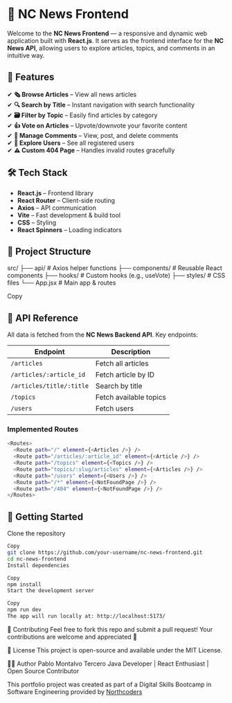 # 📰 NC News Frontend

Welcome to the **NC News Frontend** — a responsive and dynamic web application built with **React.js**. It serves as the frontend interface for the **NC News API**, allowing users to explore articles, topics, and comments in an intuitive way.

## 🚀 Features

✔ **🗞️ Browse Articles** – View all news articles  
✔ **🔍 Search by Title** – Instant navigation with search functionality  
✔ **🗃️ Filter by Topic** – Easily find articles by category  
✔ **👍 Vote on Articles** – Upvote/downvote your favorite content  
✔ **💬 Manage Comments** – View, post, and delete comments  
✔ **👤 Explore Users** – See all registered users  
✔ **⚠️ Custom 404 Page** – Handles invalid routes gracefully  

## 🛠️ Tech Stack

- **React.js** – Frontend library  
- **React Router** – Client-side routing  
- **Axios** – API communication  
- **Vite** – Fast development & build tool  
- **CSS** – Styling  
- **React Spinners** – Loading indicators  

## 📁 Project Structure
src/
├── api/ # Axios helper functions
├── components/ # Reusable React components
├── hooks/ # Custom hooks (e.g., useVote)
├── styles/ # CSS files
└── App.jsx # Main app & routes

Copy

## 🔗 API Reference

All data is fetched from the **NC News Backend API**. Key endpoints:

| Endpoint | Description |
|----------|-------------|
| `/articles` | Fetch all articles |
| `/articles/:article_id` | Fetch article by ID |
| `/articles/title/:title` | Search by title |
| `/topics` | Fetch available topics |
| `/users` | Fetch users |

### Implemented Routes
```bash
<Routes>
  <Route path="/" element={<Articles />} />
  <Route path="/articles/:article_id" element={<Article />} />
  <Route path="/topics" element={<Topics />} />
  <Route path="topics/:slug/articles" element={<Articles />} />
  <Route path="/users" element={<Users />} />
  <Route path="/*" element={<NotFoundPage />} />
  <Route path="/404" element={<NotFoundPage />} />
</Routes>
```

## 🧪 Getting Started
Clone the repository
```bash
Copy
git clone https://github.com/your-username/nc-news-frontend.git
cd nc-news-frontend
Install dependencies
```

```bash
Copy
npm install
Start the development server
```
```bash
Copy
npm run dev
The app will run locally at: http://localhost:5173/
```

🤝 Contributing
Feel free to fork this repo and submit a pull request!
Your contributions are welcome and appreciated 🙌

📄 License
This project is open-source and available under the MIT License.

👨‍💻 Author
Pablo Montalvo Tercero
Java Developer | React Enthusiast | Open Source Contributor

This portfolio project was created as part of a Digital Skills Bootcamp in Software Engineering provided by [Northcoders](https://northcoders.com/)
